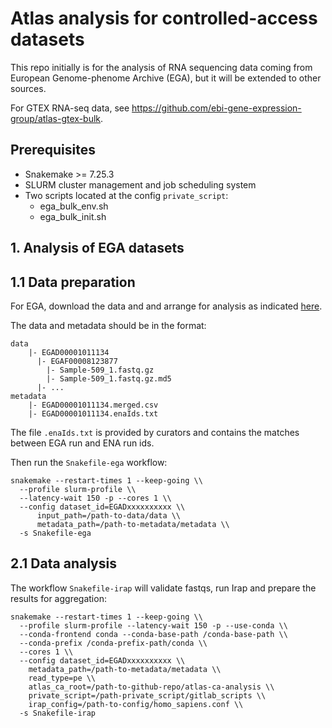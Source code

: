 # Atlas analysis for controlled-access datasets
This repo initially is for the analysis of RNA sequencing data coming from European Genome-phenome Archive (EGA), but it will be extended to other sources. 

For GTEX RNA-seq data, see https://github.com/ebi-gene-expression-group/atlas-gtex-bulk.

## Prerequisites
- Snakemake >= 7.25.3
- SLURM cluster management and job scheduling system
- Two scripts located at the config `private_script`:
  - ega_bulk_env.sh
  - ega_bulk_init.sh

## 1. Analysis of EGA datasets

## 1.1 Data preparation
For EGA, download the data and and arrange for analysis as indicated [here](https://github.com/ebi-gene-expression-group/ega_downloader).


The data and metadata should be in the format:

```
data
    |- EGAD00001011134
      |- EGAF00008123877
        |- Sample-509_1.fastq.gz
        |- Sample-509_1.fastq.gz.md5
      |- ...
metadata
    |- EGAD00001011134.merged.csv
    |- EGAD00001011134.enaIds.txt
```
The file `.enaIds.txt` is provided by curators and contains the matches between EGA run and ENA run ids.

Then run the `Snakefile-ega` workflow:

```
snakemake --restart-times 1 --keep-going \\
  --profile slurm-profile \\
  --latency-wait 150 -p --cores 1 \\
  --config dataset_id=EGADxxxxxxxxxx \\
      input_path=/path-to-data/data \\
      metadata_path=/path-to-metadata/metadata \\
  -s Snakefile-ega

```


## 2.1 Data analysis

The workflow `Snakefile-irap` will validate fastqs, run Irap and prepare the results for aggregation:

```
snakemake --restart-times 1 --keep-going \\
  --profile slurm-profile --latency-wait 150 -p --use-conda \\
  --conda-frontend conda --conda-base-path /conda-base-path \\
  --conda-prefix /conda-prefix-path/conda \\
  --cores 1 \\
  --config dataset_id=EGADxxxxxxxxxx \\
    metadata_path=/path-to-metadata/metadata \\
    read_type=pe \\
    atlas_ca_root=/path-to-github-repo/atlas-ca-analysis \\
    private_script=/path-private_script/gitlab_scripts \\
    irap_config=/path-to-config/homo_sapiens.conf \\
  -s Snakefile-irap

```
